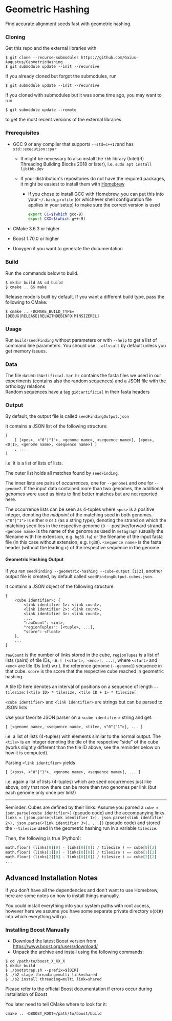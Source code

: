 # Geometric Hashing

Find accurate alignment seeds fast with geometric hashing.

### Cloning

Get this repo and the external libraries with

```
$ git clone --recurse-submodules https://github.com/Gaius-Augustus/GeometricHashing
$ git submodule update --init --recursive
```

If you already cloned but forgot the submodules, run

`$ git submodule update --init --recursive`

If you cloned with submodules but it was some time ago, you may want to run

`$ git submodule update --remote`

to  get the most recent versions of the external libraries

### Prerequisites

* GCC 9 or any compiler that supports `--std=c++17`and has `std::execution::par`

  * It might be necessary to also install the `tbb` library (Intel(R) Threading Building Blocks 2018 or later), i.e. `sudo apt install libtbb-dev`

  * If your distribution's repositories do not have the required packages, it might be easiest to install them with [Homebrew](https://docs.brew.sh/Homebrew-on-Linux)

    * If you chose to install GCC with Homebrew, you can put this into your `~/.bash_profile` (or whichever shell configuration file applies in your setup) to make sure the correct version is used

      ```bash
      export CC=$(which gcc-9)
      export CXX=$(which g++-9)
      ```

* CMake 3.6.3 or higher

* Boost 1.70.0 or higher

* Doxygen if you want to generate the documentation

### Build

Run the commands below to build.

```
$ mkdir build && cd build
$ cmake .. && make
```

Release mode is built by default. If you want a different build type, pass the following to CMake:

`$ cmake .. -DCMAKE_BUILD_TYPE=[DEBUG|RELEASE|RELWITHDEBINFO|MINSIZEREL]`

### Usage

Run `build/seedFinding` without parameters or with `--help` to get a list of command line parameters.
You should use `--allvsall` by default unless you get memory issues.

### Data

The file `dataWithArtificial.tar.bz` contains the fasta files we used in our experiments (contains also the random sequences) and a JSON file with the orthology relations  
Random sequences have a tag `gid:artificial` in their fasta headers

### Output

By default, the output file is called `seedFindingOutput.json`

It contains a JSON list of the following structure:

```
[
    [ [<pos>, <"0"|"1">, <genome name>, <sequence name>], [<pos>, <0|1>, <genome name>, <sequence name>] ]
    , ...
]
```

i.e. it is a list of lists of lists. 

The outer list holds all matches found by `seedFinding`. 

The inner lists are pairs of _occurrences_, one for `--genome1` and one for `--genome2`. If the input data contained more than two genomes, the additional genomes were used as hints to find better matches but are not reported here.

The occurrence lists can be seen as 4-tuples where `<pos>` is a positive integer, denoting the  _midpoint_ of the matching seed in both genomes. `<"0"|"1">` is either `0` or `1` (as a string type), denoting the strand on which the matching seed lies in the respective genome (`0` -- positive/forward strand). `<genome name>` is the name of the genome as used in `metagraph` (usually the filename with file extension, e.g. `hg38.fa`) or the filename of the input fasta file (in this case without extension, e.g. `hg38`). `<sequence name>` is the fasta header (without the leading `>`) of the respective sequence in the genome.

#### Geometric Hashing Output

If you ran `seedFinding --geometric-hashing --cube-output [1|2]`, another output file is created, by default called `seedFindingOutput.cubes.json`.

It contains a JSON object of the following structure:

```
{
	<cube identifier>: {
		<link identifier 1>: <link count>,
		<link identifier 2>: <link count>,
		<link identifier 3>: <link count>,
		...,
		"rawCount": <int>,
		"regionTuples": [<tuple>, ...],
		"score": <float>
	},
	...
}
```

`rawCount` is the number of links stored in the cube, `regionTupes` is a list of lists (pairs) of tile IDs, i.e. `[ [<start>, <end>], ...]`, where `<start>` and `<end>` are tile IDs (int) w.r.t. the reference genome (`--genome1`) sequence in that cube. `score` is the score that the respective cube reached in geometric hashing.

A tile ID here denotes an interval of positions on a sequence of length `--tilesize`: `[<tile ID> * tilesize, <tile ID + 1> * tilesize[`

`<cube identifier>` and `<link identifier>` are strings but can be parsed to JSON lists.

Use your favorite JSON parser on a `<cube identifier>` string and get:

```
[ [<genome name>, <sequence name>, <tile>, <"0"|"1">], ... ]
```

i.e. a list of lists (4-tuples) with elements similar to the normal output. The `<tile>` is an integer denoting the tile of the respective "side" of the cube (works slightly different than the tile ID above, see the reminder below on how it is computed).

Parsing `<link identifier>` yields

```
[ [<pos>, <"0"|"1">, <genome name>, <sequence name>], ... ]
```

i.e. again a list of lists (4-tuples)  which are seed occurrences just like above, only that now there can be more than two genomes per link (but each genome only once per link!)

---

Reminder: Cubes are defined by their links. Assume you parsed a `cube = json.parse(<cube identifier>)` (pseudo code) and the accompanying links `links = [json.parse(<link identifier 1>), json.parse(<link identifier 2>), json.parse(<link identifier 3>), ...])` (pseudo code) and stored the `--tilesize` used in the geometric hashing run in a variable `tilesize`.

Then, the following is true (Python):

```python
math.floor( (links[0][0] - links[0][0]) / tilesize ) == cube[0][2]
math.floor( (links[1][0] - links[0][0]) / tilesize ) == cube[1][2]
math.floor( (links[2][0] - links[0][0]) / tilesize ) == cube[2][2]
...
```



## Advanced Installation Notes

If you don't have all the dependencies and don't want to use Homebrew, here are some notes on how to install things manually.

You could install everything into your system paths with root access, however here we assume you have some separate private directory `${DIR}` into which everything will go.

### Installing Boost Manually

* Download the latest Boost version from https://www.boost.org/users/download/
* Unpack the archive and install using the following commands:
```
$ cd /path/to/boost_X_XX_X
$ mkdir build
$ ./bootstrap.sh --prefix=${DIR}
$ ./b2 stage threading=multi link=shared
$ ./b2 install threading=multi link=shared
```

Please refer to the official Boost documentation if errors occur during installation of Boost

You later need to tell CMake where to look for it:

`cmake .. -DBOOST_ROOT=/path/to/boost/build`

